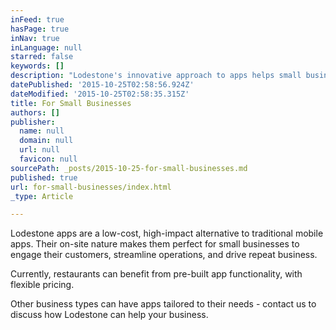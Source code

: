 ```yaml
---
inFeed: true
hasPage: true
inNav: true
inLanguage: null
starred: false
keywords: []
description: "Lodestone's innovative approach to apps helps small businesses attract and engage customers."
datePublished: '2015-10-25T02:58:56.924Z'
dateModified: '2015-10-25T02:58:35.315Z'
title: For Small Businesses
authors: []
publisher:
  name: null
  domain: null
  url: null
  favicon: null
sourcePath: _posts/2015-10-25-for-small-businesses.md
published: true
url: for-small-businesses/index.html
_type: Article

---
```

Lodestone apps are a low-cost, high-impact alternative to traditional mobile apps. Their on-site nature makes them perfect for small businesses to engage their customers, streamline operations, and drive repeat business.

Currently, restaurants can benefit from pre-built app functionality, with flexible pricing.

Other business types can have apps tailored to their needs - contact us to discuss how Lodestone can help your business.